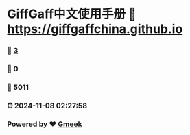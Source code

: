 # GiffGaff中文使用手册 :link: https://giffgaffchina.github.io 
### :page_facing_up: [3](https://giffgaffchina.github.io/tag.html) 
### :speech_balloon: 0 
### :hibiscus: 5011 
### :alarm_clock: 2024-11-08 02:27:58 
### Powered by :heart: [Gmeek](https://github.com/Meekdai/Gmeek)
